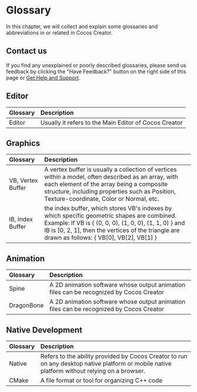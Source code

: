 # Glossary

In this chapter, we will collect and explain some glossaries and abbreviations in or related in Cocos Creator.

## Contact us

If you find any unexplained or poorly described glossaries, please send us feedback by clicking the "Have Feedback?" button on the right side of this page or [Get Help and Support](../getting-started/support.md).

## Editor

| Glossary | Description |
| :--- | :--- |
| Editor | Usually it refers to the Main Editor of Cocos Creator |

## Graphics

| Glossary | Description |
| :--- | :--- |
| VB, Vertex Buffer | A vertex buffer is usually a collection of vertices within a model, often described as an array, with each element of the array being a composite structure, including properties such as Position, Texture-coordinate, Color or Normal, etc. |
| IB, Index Buffer | the index buffer, which stores VB's indexes by which specific geometric shapes are combined. Example: If VB is { (0, 0, 0), (1, 0, 0), (1, 1, 0) } and IB is [0, 2, 1], then the vertices of the triangle are drawn as follows: { VB[0], VB[2], VB[1] } |

## Animation

| Glossary | Description |
| :--- | :--- |
| Spine | A 2D animation software whose output animation files can be recognized by Cocos Creator |
| DragonBone | A 2D animation software whose output animation files can be recognized by Cocos Creator |

## Native Development

| Glossary | Description |
| :--- | :--- |
| Native| Refers to the ability provided by Cocos Creator to run on any desktop native platform or mobile native platform without relying on a browser. |
| CMake | A file format or tool for organizing C++ code |
